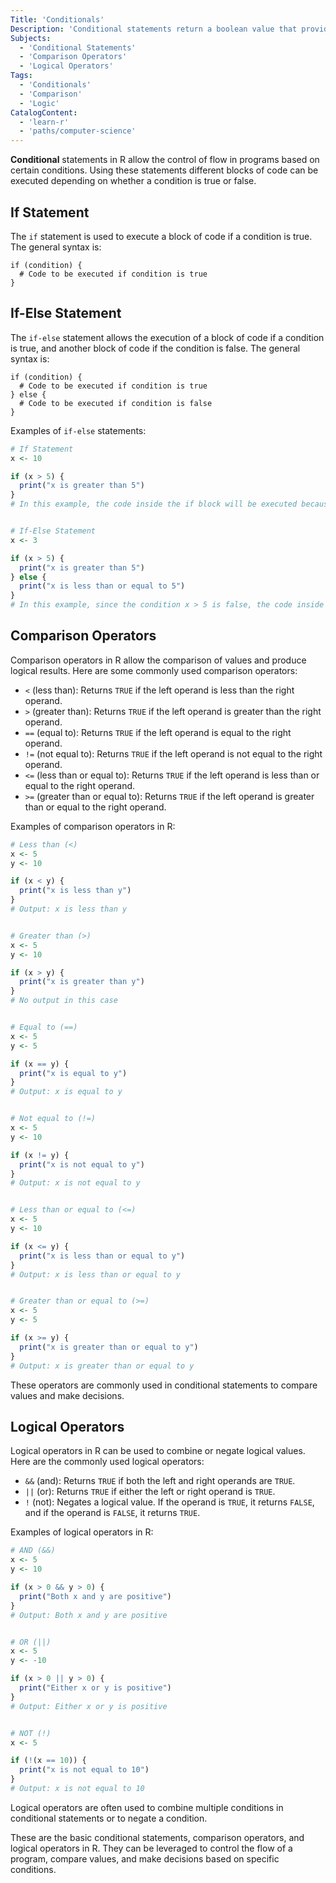 ```yaml
---
Title: 'Conditionals'
Description: 'Conditional statements return a boolean value that provides control flow in a program.'
Subjects:
  - 'Conditional Statements'
  - 'Comparison Operators'
  - 'Logical Operators'
Tags:
  - 'Conditionals'
  - 'Comparison'
  - 'Logic'
CatalogContent:
  - 'learn-r'
  - 'paths/computer-science'
---
```


**Conditional** statements in R allow the control of flow in programs based on certain conditions. Using these statements different blocks of code can be executed depending on whether a condition is true or false.

## If Statement

The `if` statement is used to execute a block of code if a condition is true. The general syntax is:

```pseudo
if (condition) {
  # Code to be executed if condition is true
}
```

## If-Else Statement

The `if-else` statement allows the execution of a block of code if a condition is true, and another block of code if the condition is false. The general syntax is:

```pseudo
if (condition) {
  # Code to be executed if condition is true
} else {
  # Code to be executed if condition is false
}
```

Examples of `if-else` statements:

```r
# If Statement
x <- 10

if (x > 5) {
  print("x is greater than 5")
}
# In this example, the code inside the if block will be executed because the condition x > 5 is true.


# If-Else Statement
x <- 3

if (x > 5) {
  print("x is greater than 5")
} else {
  print("x is less than or equal to 5")
}
# In this example, since the condition x > 5 is false, the code inside the else block will be executed.
```

## Comparison Operators

Comparison operators in R allow the comparison of values and produce logical results. Here are some commonly used comparison operators:

- `<` (less than): Returns `TRUE` if the left operand is less than the right operand.
- `>` (greater than): Returns `TRUE` if the left operand is greater than the right operand.
- `==` (equal to): Returns `TRUE` if the left operand is equal to the right operand.
- `!=` (not equal to): Returns `TRUE` if the left operand is not equal to the right operand.
- `<=` (less than or equal to): Returns `TRUE` if the left operand is less than or equal to the right operand.
- `>=` (greater than or equal to): Returns `TRUE` if the left operand is greater than or equal to the right operand.

Examples of comparison operators in R:

```r
# Less than (<)
x <- 5
y <- 10

if (x < y) {
  print("x is less than y")
}
# Output: x is less than y


# Greater than (>)
x <- 5
y <- 10

if (x > y) {
  print("x is greater than y")
}
# No output in this case


# Equal to (==)
x <- 5
y <- 5

if (x == y) {
  print("x is equal to y")
}
# Output: x is equal to y


# Not equal to (!=)
x <- 5
y <- 10

if (x != y) {
  print("x is not equal to y")
}
# Output: x is not equal to y


# Less than or equal to (<=)
x <- 5
y <- 10

if (x <= y) {
  print("x is less than or equal to y")
}
# Output: x is less than or equal to y


# Greater than or equal to (>=)
x <- 5
y <- 5

if (x >= y) {
  print("x is greater than or equal to y")
}
# Output: x is greater than or equal to y
```

These operators are commonly used in conditional statements to compare values and make decisions.

## Logical Operators

Logical operators in R can be used to combine or negate logical values. Here are the commonly used logical operators:

- `&&` (and): Returns `TRUE` if both the left and right operands are `TRUE`.
- `||` (or): Returns `TRUE` if either the left or right operand is `TRUE`.
- `!` (not): Negates a logical value. If the operand is `TRUE`, it returns `FALSE`, and if the operand is `FALSE`, it returns `TRUE`.

Examples of logical operators in R:

```r
# AND (&&)
x <- 5
y <- 10

if (x > 0 && y > 0) {
  print("Both x and y are positive")
}
# Output: Both x and y are positive


# OR (||)
x <- 5
y <- -10

if (x > 0 || y > 0) {
  print("Either x or y is positive")
}
# Output: Either x or y is positive


# NOT (!)
x <- 5

if (!(x == 10)) {
  print("x is not equal to 10")
}
# Output: x is not equal to 10
```

Logical operators are often used to combine multiple conditions in conditional statements or to negate a condition.

These are the basic conditional statements, comparison operators, and logical operators in R. They can be leveraged to control the flow of a program, compare values, and make decisions based on specific conditions.
